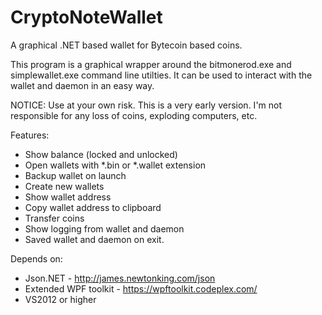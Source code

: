 CryptoNoteWallet
================

A graphical .NET based wallet for Bytecoin based coins.

This program is a graphical wrapper around the bitmonerod.exe and simplewallet.exe command line utilties. It can be used to interact with the wallet and daemon in an easy way. 

NOTICE: Use at your own risk. This is a very early version. I'm not responsible for any loss of coins, exploding computers, etc.

Features:
- Show balance (locked and unlocked)
- Open wallets with *.bin or *.wallet extension
- Backup wallet on launch
- Create new wallets
- Show wallet address 
- Copy wallet address to clipboard
- Transfer coins
- Show logging from wallet and daemon
- Saved wallet and daemon on exit.

Depends on:
- Json.NET - http://james.newtonking.com/json
- Extended WPF toolkit - https://wpftoolkit.codeplex.com/
- VS2012 or higher


